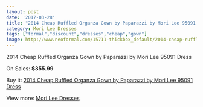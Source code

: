 ```yaml
---
layout: post
date: '2017-03-28'
title: "2014 Cheap Ruffled Organza Gown by Paparazzi by Mori Lee 95091 Dress"
category: Mori Lee Dresses
tags: ["formal","discount","dresses","cheap","gown"]
image: http://www.neoformal.com/15711-thickbox_default/2014-cheap-ruffled-organza-gown-by-paparazzi-by-mori-lee-95091-dress.jpg
---
```

2014 Cheap Ruffled Organza Gown by Paparazzi by Mori Lee 95091 Dress

On Sales: **$355.99**
<a href="https://www.neoformal.com/en/mori-lee-dresses-2014/5272-2014-cheap-ruffled-organza-gown-by-paparazzi-by-mori-lee-95091-dress.html"><amp-img layout="responsive" width="600" height="600" src="//www.neoformal.com/15711-thickbox_default/2014-cheap-ruffled-organza-gown-by-paparazzi-by-mori-lee-95091-dress.jpg" alt="2014 Cheap Ruffled Organza Gown by Paparazzi by Mori Lee 95091 Dress 0" /></a>
<a href="https://www.neoformal.com/en/mori-lee-dresses-2014/5272-2014-cheap-ruffled-organza-gown-by-paparazzi-by-mori-lee-95091-dress.html"><amp-img layout="responsive" width="600" height="600" src="//www.neoformal.com/15715-thickbox_default/2014-cheap-ruffled-organza-gown-by-paparazzi-by-mori-lee-95091-dress.jpg" alt="2014 Cheap Ruffled Organza Gown by Paparazzi by Mori Lee 95091 Dress 1" /></a>
<a href="https://www.neoformal.com/en/mori-lee-dresses-2014/5272-2014-cheap-ruffled-organza-gown-by-paparazzi-by-mori-lee-95091-dress.html"><amp-img layout="responsive" width="600" height="600" src="//www.neoformal.com/15714-thickbox_default/2014-cheap-ruffled-organza-gown-by-paparazzi-by-mori-lee-95091-dress.jpg" alt="2014 Cheap Ruffled Organza Gown by Paparazzi by Mori Lee 95091 Dress 2" /></a>
<a href="https://www.neoformal.com/en/mori-lee-dresses-2014/5272-2014-cheap-ruffled-organza-gown-by-paparazzi-by-mori-lee-95091-dress.html"><amp-img layout="responsive" width="600" height="600" src="//www.neoformal.com/15713-thickbox_default/2014-cheap-ruffled-organza-gown-by-paparazzi-by-mori-lee-95091-dress.jpg" alt="2014 Cheap Ruffled Organza Gown by Paparazzi by Mori Lee 95091 Dress 3" /></a>
<a href="https://www.neoformal.com/en/mori-lee-dresses-2014/5272-2014-cheap-ruffled-organza-gown-by-paparazzi-by-mori-lee-95091-dress.html"><amp-img layout="responsive" width="600" height="600" src="//www.neoformal.com/15712-thickbox_default/2014-cheap-ruffled-organza-gown-by-paparazzi-by-mori-lee-95091-dress.jpg" alt="2014 Cheap Ruffled Organza Gown by Paparazzi by Mori Lee 95091 Dress 4" /></a>

Buy it: [2014 Cheap Ruffled Organza Gown by Paparazzi by Mori Lee 95091 Dress](https://www.neoformal.com/en/mori-lee-dresses-2014/5272-2014-cheap-ruffled-organza-gown-by-paparazzi-by-mori-lee-95091-dress.html "2014 Cheap Ruffled Organza Gown by Paparazzi by Mori Lee 95091 Dress")

View more: [Mori Lee Dresses](https://www.neoformal.com/en/62-mori-lee-dresses-2014 "Mori Lee Dresses")
